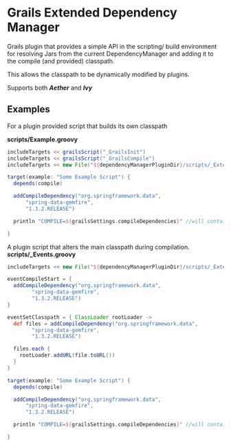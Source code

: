 Grails Extended Dependency Manager
=========================

Grails plugin that provides a simple API in the scripting/ build environment for resolving Jars
from the current DependencyManager and adding it to the compile (and provided) classpath.

This allows the classpath to be dynamically modified by plugins.

Supports both ***Aether*** and ***Ivy***

Examples
----------

For a plugin provided script that builds its own classpath

**scripts/Example.groovy**
```groovy
includeTargets << grailsScript("_GrailsInit")
includeTargets << grailsScript("_GrailsCompile")
includeTargets << new File("${dependencyManagerPluginDir}/scripts/_ExtendedDependencies.groovy")

target(example: "Some Example Script") {
  depends(compile)

  addCompileDependency("org.springframework.data",
      "spring-data-gemfire",
      "1.3.2.RELEASE")

  println "COMPILE=${grailsSettings.compileDependencies}" //will contain spring data

}
```

A plugin script that alters the main classpath during compilation.
**scripts/_Events.groovy**
```groovy
includeTargets << new File("${dependencyManagerPluginDir}/scripts/_ExtendedDependencies.groovy")

eventCompileStart = {
  addCompileDependency("org.springframework.data",
        "spring-data-gemfire",
        "1.3.2.RELEASE")
}

eventSetClasspath = { ClassLoader rootLoader ->
  def files = addCompileDependency("org.springframework.data",
        "spring-data-gemfire",
        "1.3.2.RELEASE")

  files.each {
    rootLoader.addURL(file.toURL())
  }
}

target(example: "Some Example Script") {
  depends(compile)

  addCompileDependency("org.springframework.data",
      "spring-data-gemfire",
      "1.3.2.RELEASE")

  println "COMPILE=${grailsSettings.compileDependencies}" //will contain spring data

}
```
